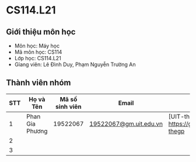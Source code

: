 # CS114.L21
## Giới thiệu môn học
* Môn học: Máy học
* Mã môn học: CS114
* Lớp học: CS114.L21
* Gỉang viên: Lê Đình Duy, Phạm Nguyễn Trường An
## Thành viên nhóm
| STT | Họ và Tên | Mã số sinh viên | Email | Github |
| - | --------- | --------------- | -------- | ------ |
| 1 | Phan Gia Phương | 19522067 | 19522067@gm.uit.edu.vn | [UIT-thegp] https://github.com/UIT-thegp |
| 2 | |  | | |
| 3 | |  | | |
